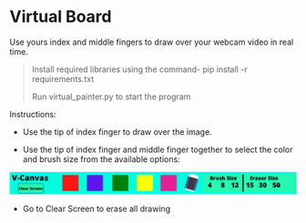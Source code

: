 # Virtual Board
Use yours index and middle fingers to draw over your webcam video in real time.

> Install required libraries using the command- pip install -r requirements.txt
>
> Run virtual_painter.py to start the program

Instructions:

- Use the tip of index finger to draw over the image.

- Use the tip of index finger and middle finger together to select the color and brush size from the available options:

![overlay](/assets/images/8.png)

- Go to Clear Screen to erase all drawing
